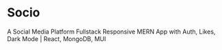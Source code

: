 # Socio
A Social Media Platform
Fullstack Responsive MERN App with Auth, Likes, Dark Mode | React, MongoDB, MUI

